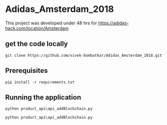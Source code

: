 # Adidas_Amsterdam_2018
This project was developed under 48 hrs for https://adidas-hack.com/location/Amsterdam


## get the code locally
```
git clone https://github.com/vivek-bombatkar/Adidas_Amsterdam_2018.git
```


## Prerequisites
```
pip install -r requirements.txt
```

## Running the application
```
python product_api\api_addBlockchain.py

python product_api\api_addBlockchain.py

```
